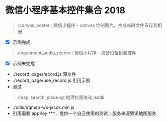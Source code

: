 # 微信小程序基本控件集合 2018

> /canvas_poster : 微信小程序 - canvas 绘制图片，生成临时文件保存到相册

* [x] 示例完成

> /equipment_audio_record : 微信小程序 - 录音设备封装控件

- [x] 示例未完成

- ./record_page/record.js 源文件
- ./record_page/use_record.js 引用示例
- 测试

> /map_search_place qq 地理位置查询 jssdk

- ./utils/qqmap-wx-jssdk.min.js
- 引用需要 appKey ***，提供一个自己使用的测试；服务来源腾讯地图服务


